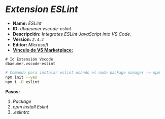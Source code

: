 <!-- Autor: Daniel Benjamin Perez Morales -->
<!-- GitHub: https://github.com/D4nitrix13 -->
<!-- GitLab: https://gitlab.com/D4nitrix13 -->
<!-- Correo electrónico: danielperezdev@proton.me -->

# ***Extension ESLint***

- **Name:** *ESLint*
- **ID:** *dbaeumer.vscode-eslint*
- **Descripción:** *Integrates ESLint JavaScript into VS Code.*
- **Version:** *`2.4.4`*
- **Editor:** *Microsoft*
- **[Vínculo de VS Marketplace:](https://marketplace.visualstudio.com/items?itemName=dbaeumer.vscode-eslint "https://marketplace.visualstudio.com/items?itemName=dbaeumer.vscode-eslint")**

```plaintext
# Id Extensión Vscode
dbaeumer.vscode-eslint
```

```bash
# Comando para instalar eslint usando el node package manager -> npm
npm init --yes
npm i -D eslint
```

**Pasos:**

1. *Package*
2. *npm install Eslint*
3. *.eslintrc*
